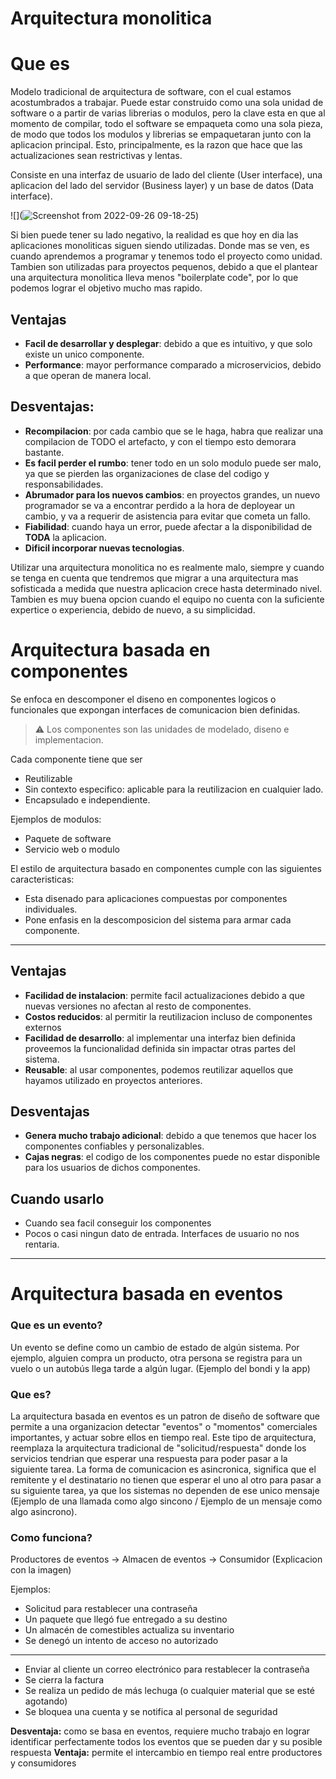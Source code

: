 # Arquitectura monolitica

# Que es

Modelo tradicional de arquitectura de software, con el cual estamos acostumbrados a trabajar. Puede estar construido como una sola unidad de software o a partir de varias librerias o modulos, pero la clave esta en que al momento de compilar, todo el software se empaqueta como una sola pieza, de modo que todos los modulos y librerias se empaquetaran junto con la aplicacion principal. Esto, principalmente, es la razon que hace que las actualizaciones sean restrictivas y lentas.

Consiste en una interfaz de usuario de lado del cliente (User interface), una aplicacion del lado del servidor (Business layer) y un base de datos (Data interface).

![](![Screenshot from 2022-09-26 09-18-25](https://i.imgur.com/VvukKNM.png))

Si bien puede tener su lado negativo, la realidad es que hoy en dia las aplicaciones monoliticas siguen siendo utilizadas. Donde mas se ven, es cuando aprendemos a programar y tenemos todo el proyecto como unidad. Tambien son utilizadas para proyectos pequenos, debido a que el plantear una arquitectura monolitica lleva menos "boilerplate code", por lo que podemos lograr el objetivo mucho mas rapido.

## Ventajas

- **Facil de desarrollar y desplegar**: debido a que es intuitivo, y que solo existe un unico componente.
- **Performance**: mayor performance comparado a microservicios, debido a que operan de manera local.

## Desventajas:

- **Recompilacion**: por cada cambio que se le haga, habra que realizar una compilacion de TODO el artefacto, y con el tiempo esto demorara bastante.
- **Es facil perder el rumbo**: tener todo en un solo modulo puede ser malo, ya que se pierden las organizaciones de clase del codigo y responsabilidades.
- **Abrumador para los nuevos cambios**: en proyectos grandes, un nuevo programador se va a encontrar perdido a la hora de deployear un cambio, y va a requerir de asistencia para evitar que cometa un fallo.
- **Fiabilidad**: cuando haya un error, puede afectar a la disponibilidad de **TODA** la aplicacion.
- **Dificil incorporar nuevas tecnologias**.

Utilizar una arquitectura monolitica no es realmente malo, siempre y cuando se tenga en cuenta que tendremos que migrar a una arquitectura mas sofisticada a medida que nuestra aplicacion crece hasta determinado nivel. Tambien es muy buena opcion cuando el equipo no cuenta con la suficiente expertice o experiencia, debido de nuevo, a su simplicidad.

# Arquitectura basada en componentes

Se enfoca en descomponer el diseno en componentes logicos o funcionales que expongan interfaces de comunicacion bien definidas.

> :warning: Los componentes son las unidades de modelado, diseno e implementacion.

Cada componente tiene que ser

- Reutilizable
- Sin contexto especifico: aplicable para la reutilizacion en cualquier lado.
- Encapsulado e independiente.

Ejemplos de modulos:

- Paquete de software
- Servicio web o modulo

El estilo de arquitectura basado en componentes cumple con las siguientes caracteristicas:

- Esta disenado para aplicaciones compuestas por componentes individuales.
- Pone enfasis en la descomposicion del sistema para armar cada componente.


---------------------------------------------------------------------------------

## Ventajas

- **Facilidad de instalacion**: permite facil actualizaciones debido a que nuevas versiones no afectan al resto de componentes.
- **Costos reducidos**: al permitir la reutilizacion incluso de componentes externos
- **Facilidad de desarrollo**: al implementar una interfaz bien definida proveemos la funcionalidad definida sin impactar otras partes del sistema.
- **Reusable**: al usar componentes, podemos reutilizar aquellos que hayamos utilizado en proyectos anteriores.

## Desventajas

- **Genera mucho trabajo adicional**: debido a que tenemos que hacer los componentes confiables y personalizables.
- **Cajas negras**: el codigo de los componentes puede no estar disponible para los usuarios de dichos componentes.

## Cuando usarlo

- Cuando sea facil conseguir los componentes
- Pocos o casi ningun dato de entrada. Interfaces de usuario no nos rentaria.

---------------------------------------------------------------------

# Arquitectura basada en eventos

### Que es un evento?
Un evento se define como un cambio de estado de algún sistema. Por ejemplo, alguien compra un producto, otra persona se registra para un vuelo o un autobús llega tarde a algún lugar. (Ejemplo del bondi y la app)

### Que es?
La arquitectura basada en eventos es un patron de diseño de software que permite a una organizacion detectar "eventos" o "momentos" comerciales importantes, y actuar sobre ellos en tiempo real.
Este tipo de arquitectura, reemplaza la arquitectura tradicional de "solicitud/respuesta" donde los servicios tendrian que esperar una respuesta para poder pasar a la siguiente tarea.
La forma de comunicacion es asincronica, significa que el remitente y el destinatario no tienen que esperar el uno al otro para pasar a su siguiente tarea, ya que los sistemas no dependen de ese unico mensaje (Ejemplo de una llamada como algo sincono / Ejemplo de un mensaje como algo asincrono).

### Como funciona?
Productores de eventos -> Almacen de eventos -> Consumidor (Explicacion con la imagen)

Ejemplos:

- Solicitud para restablecer una contraseña
- Un paquete que llegó fue entregado a su destino
- Un almacén de comestibles actualiza su inventario
- Se denegó un intento de acceso no autorizado

---------------------------
- Enviar al cliente un correo electrónico para restablecer la contraseña
- Se cierra la factura
- Se realiza un pedido de más lechuga (o cualquier material que se esté agotando)
- Se bloquea una cuenta y se notifica al personal de seguridad


**Desventaja:** como se basa en eventos, requiere mucho trabajo en lograr identificar perfectamente todos los eventos que se pueden dar y su posible respuesta
**Ventaja:** permite el intercambio en tiempo real entre productores y consumidores